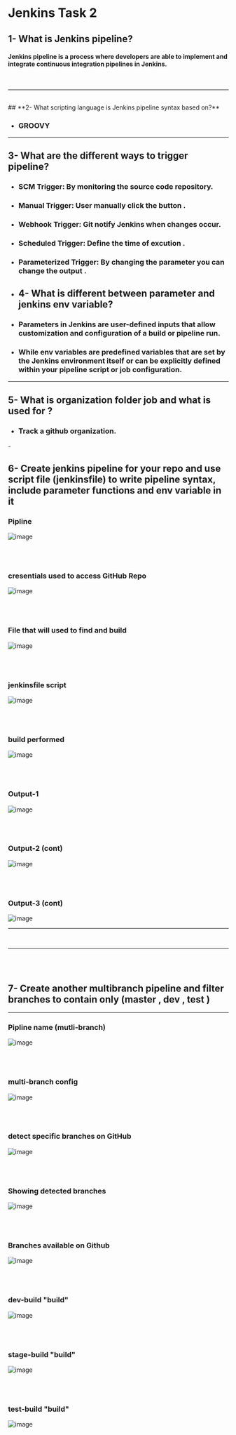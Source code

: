 
# **Jenkins Task 2**
## **1- What is Jenkins pipeline?**
#### Jenkins pipeline is a process where developers are able to implement and integrate continuous integration pipelines in Jenkins.
<br>

---
<br>
## **2- What scripting language is Jenkins pipeline syntax based on?**

- ### GROOVY
 -----------------
 ## **3- What are the different ways to trigger pipeline?**

- ### SCM Trigger: By monitoring the source code repository.
- ### Manual Trigger: User manually click the button .
- ### Webhook Trigger: Git notify Jenkins when changes occur.
- ### Scheduled Trigger: Define the time of excution .
- ### Parameterized Trigger: By changing the parameter you can change the output .
- ## **4- What is different between parameter and jenkins env variable?**

- ### Parameters in Jenkins are user-defined inputs that allow customization and configuration of a build or pipeline run.
- ### While env variables are predefined variables that are set by the Jenkins environment itself or can be explicitly defined within your pipeline script or job configuration.

-----


## **5- What is organization folder job and what is used for ?**
- ### Track a github organization.
-<br>
## **6- Create jenkins pipeline for your repo and use script file (jenkinsfile) to write pipeline syntax, include parameter functions and env variable in it**

### Pipline
![image](https://github.com/Ashoman/jenkins/assets/40643592/a34090b3-0617-42da-b8a8-7096d380fdf8)

<br><br>

### cresentials used to access GitHub Repo
![image](https://github.com/Ashoman/jenkins/assets/40643592/e291747e-e03e-46d7-b588-09fe5cc6b4d7)


<br><br>

### File that will used to find and build
![image](https://github.com/Ashoman/jenkins/assets/40643592/a3307244-7bff-4b12-9339-f974e4d93b06)

<br><br>

### jenkinsfile script
![image](https://github.com/Ashoman/jenkins/assets/40643592/52a3b74d-109a-4e0a-b326-20a4edf85442)

<br><br>

### build performed
![image](https://github.com/Ashoman/jenkins/assets/40643592/d1f30b09-acce-453b-bbce-4f2021931e65)

<br><br>

### Output-1
![image](https://github.com/Ashoman/jenkins/assets/40643592/e270c8df-254e-4218-9a94-e467fab4b28e)

<br><br>

### Output-2 (cont)
![image](https://github.com/Ashoman/jenkins/assets/40643592/91d265d7-0bf5-45a8-814a-3a7d7865590e)

<br><br>

### Output-3 (cont)
![image](https://github.com/Ashoman/jenkins/assets/40643592/cd5db8bb-b8b1-4ffb-b778-957d5b423a6b)


---
<br>

---
<br><br>
## **7- Create another multibranch pipeline and filter branches to contain only (master , dev , test )**


*****
### Pipline name (mutli-branch)
![image](https://github.com/Ashoman/jenkins/assets/40643592/0b136895-e3d1-4330-b8bc-70fe362275bf)

<br><br>

### multi-branch config
![image](https://github.com/Ashoman/jenkins/assets/40643592/35e030fd-6d82-40e4-aef4-5921471d9788)


<br><br>

### detect specific branches on GitHub
![image](https://github.com/Ashoman/jenkins/assets/40643592/f6ec44be-e764-4150-99c1-fb08d28b7ef8)

<br><br>

### Showing detected branches
![image](https://github.com/Ashoman/jenkins/assets/40643592/6836421f-f399-4bcc-9956-66c33d77203d)

<br><br>

### Branches available on Github
![image](https://github.com/Ashoman/jenkins/assets/40643592/454f1608-2f45-460e-871e-e2df7cc6c16f)

<br><br>

### dev-build "build"
![image](https://github.com/Ashoman/jenkins/assets/40643592/b4f90ef4-465f-48aa-b46c-a20f71fd9dd3)

<br><br>

### stage-build "build"
![image](https://github.com/Ashoman/jenkins/assets/40643592/5b965d1c-dbd3-4d9f-9195-02fa3094737b)

<br><br>
### test-build "build"
![image](https://github.com/Ashoman/jenkins/assets/40643592/3f551ac0-a20a-4b7d-b983-3d250da471bb)
